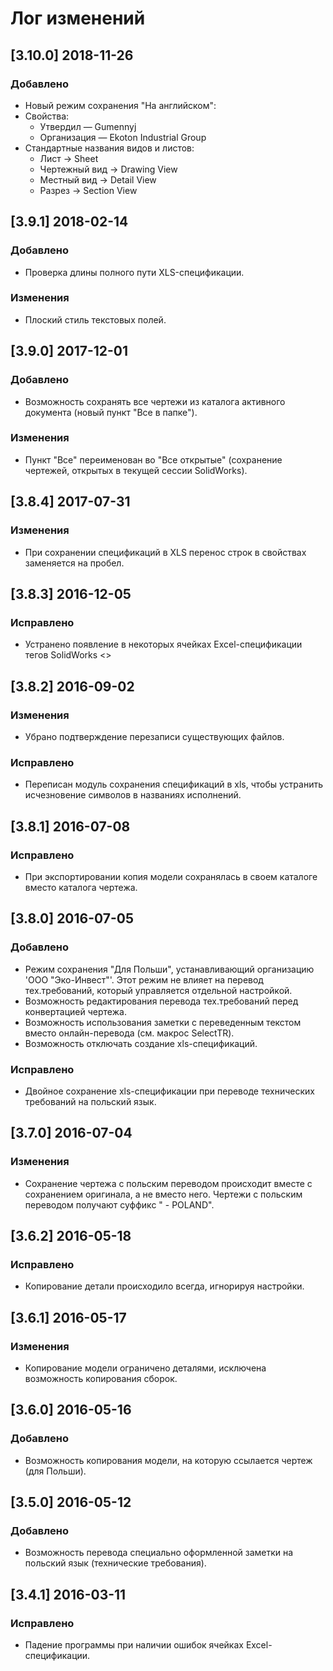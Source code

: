 ﻿# Лог изменений

[//]: # (YYYY-MM-DD)
[//]: # (Added, Changed, Deprecated, Removed, Fixed, Security)
[//]: # (Добавлено, Изменения, Устарело, Удалено, Исправлено, Безопасность)

## [3.10.0] 2018-11-26

### Добавлено

- Новый режим сохранения "На английском":
 - Свойства:
     - Утвердил — Gumennyj
     - Организация — Ekoton Industrial Group
 - Стандартные названия видов и листов: 
     - Лист → Sheet
     - Чертежный вид → Drawing View
     - Местный вид → Detail View
     - Разрез → Section View

## [3.9.1] 2018-02-14

### Добавлено

- Проверка длины полного пути XLS-спецификации.

### Изменения

- Плоский стиль текстовых полей.

## [3.9.0] 2017-12-01

### Добавлено

- Возможность сохранять все чертежи из каталога активного документа (новый пункт "Все в папке").

### Изменения

- Пункт "Все" переименован во "Все открытые" (сохранение чертежей, открытых в текущей сессии SolidWorks).

## [3.8.4] 2017-07-31

### Изменения

- При сохранении спецификаций в XLS перенос строк в свойствах заменяется на пробел.

## [3.8.3] 2016-12-05

### Исправлено

- Устранено появление в некоторых ячейках Excel-спецификации тегов SolidWorks <>

## [3.8.2] 2016-09-02

### Изменения

- Убрано подтверждение перезаписи существующих файлов.

### Исправлено

- Переписан модуль сохранения спецификаций в xls, чтобы устранить исчезновение символов в названиях исполнений.

## [3.8.1] 2016-07-08

### Исправлено

- При экспортировании копия модели сохранялась в своем каталоге вместо каталога чертежа.

## [3.8.0] 2016-07-05

### Добавлено

- Режим сохранения "Для Польши", устанавливающий организацию 'ООО "Эко-Инвест"'. Этот режим не влияет на перевод тех.требований, который управляется отдельной настройкой.
- Возможность редактирования перевода тех.требований перед конвертацией чертежа.
- Возможность использования заметки с переведенным текстом вместо онлайн-перевода (см. макрос SelectTR).
- Возможность отключать создание xls-спецификаций.

### Исправлено

- Двойное сохранение xls-спецификации при переводе технических требований на польский язык.

## [3.7.0] 2016-07-04

### Изменения

- Сохранение чертежа с польским переводом происходит вместе с сохранением оригинала, а не вместо него. Чертежи с польским переводом получают суффикс " - POLAND".

## [3.6.2] 2016-05-18

### Исправлено

- Копирование детали происходило всегда, игнорируя настройки.

## [3.6.1] 2016-05-17

### Изменения

- Копирование модели ограничено деталями, исключена возможность копирования сборок.

## [3.6.0] 2016-05-16

### Добавлено

- Возможность копирования модели, на которую ссылается чертеж (для Польши).

## [3.5.0] 2016-05-12

### Добавлено

- Возможность перевода специально оформленной заметки на польский язык (технические требования).

## [3.4.1] 2016-03-11

### Исправлено

- Падение программы при наличии ошибок ячейках Excel-спецификации.
